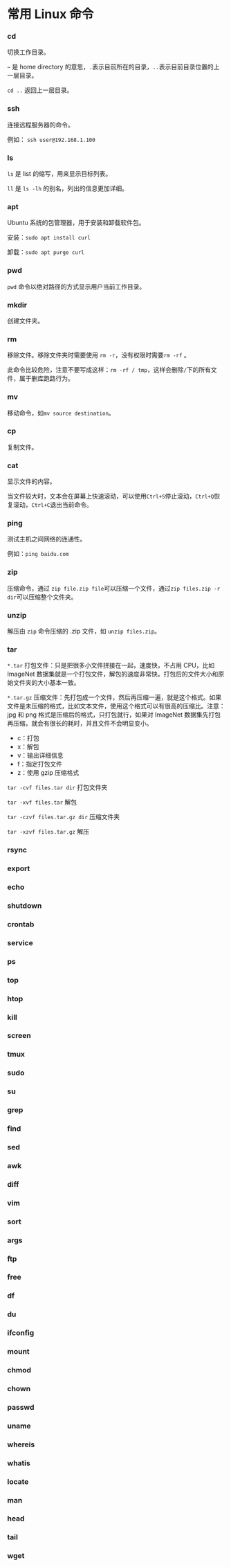 # 常用 Linux 命令

### cd

切换工作目录。

`~` 是 home directory 的意思，`.`表示目前所在的目录，`..`表示目前目录位置的上一层目录。

`cd ..` 返回上一层目录。

### ssh 

连接远程服务器的命令。

例如： `ssh user@192.168.1.100`

### ls

`ls` 是 list 的缩写，用来显示目标列表。

`ll` 是 `ls -lh` 的别名，列出的信息更加详细。

### apt

Ubuntu 系统的包管理器，用于安装和卸载软件包。

安装：`sudo apt install curl`

卸载：`sudo apt purge curl`

### pwd

`pwd` 命令以绝对路径的方式显示用户当前工作目录。

### mkdir

创建文件夹。

### rm

移除文件。移除文件夹时需要使用 `rm -r`，没有权限时需要`rm -rf` 。

此命令比较危险，注意不要写成这样：`rm -rf / tmp`，这样会删除`/`下的所有文件，属于删库跑路行为。

### mv

移动命令，如`mv source destination`。

### cp

复制文件。

### cat

显示文件的内容。

当文件较大时，文本会在屏幕上快速滚动，可以使用`Ctrl+S`停止滚动，`Ctrl+Q`恢复滚动，`Ctrl+C`退出当前命令。

### ping

测试主机之间网络的连通性。

例如：`ping baidu.com`

### zip

压缩命令，通过 `zip file.zip file`可以压缩一个文件，通过`zip files.zip -r dir`可以压缩整个文件夹。

### unzip

解压由 `zip` 命令压缩的 .zip 文件，如 `unzip files.zip`。

### tar

`*.tar` 打包文件：只是把很多小文件拼接在一起，速度快，不占用 CPU，比如 ImageNet 数据集就是一个打包文件，解包的速度非常快。打包后的文件大小和原始文件夹的大小基本一致。

`*.tar.gz` 压缩文件：先打包成一个文件，然后再压缩一遍，就是这个格式。如果文件是未压缩的格式，比如文本文件，使用这个格式可以有很高的压缩比。注意：jpg 和 png 格式是压缩后的格式，只打包就行，如果对 ImageNet 数据集先打包再压缩，就会有很长的耗时，并且文件不会明显变小。

* c：打包
* x：解包
* v：输出详细信息
* f：指定打包文件
* z：使用 gzip 压缩格式

`tar -cvf files.tar dir` 打包文件夹

`tar -xvf files.tar` 解包

`tar -czvf files.tar.gz dir` 压缩文件夹

`tar -xzvf files.tar.gz` 解压

### rsync

### export

### echo

### shutdown

### crontab

### service

### ps

### top

### htop

### kill

### **screen**

### tmux

### sudo

### su

### grep

### find

### sed

### awk

### diff

### vim

### sort

### args

### ftp

### free

### df

### du

### ifconfig

### mount

### chmod

### chown

### passwd

### uname

### whereis

### whatis

### locate

### man

### head

### tail

### wget


